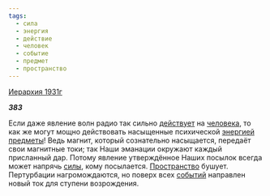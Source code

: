 ```yaml
---
tags:
  - сила
  - энергия
  - действие
  - человек
  - событие
  - предмет
  - пространство
---
```

[Иерархия 1931г](https://127.0.0.1:4002/agni/1931)

___383___

Если даже явление волн радио так сильно [действует](../../../tags/#действие) на [человека](../../../tags/#человек), то как же могут мощно действовать насыщенные психической [энергией](../../../tags/#энергия) [предметы](../../../tags/#предмет)! Ведь магнит, который сознательно насыщается, передаёт свои магнитные токи; так Наши эманации окружают каждый присланный дар. Потому явление утверждённое Наших посылок всегда может напрячь [силы](../../../tags/#сила), кому посылается. [Пространство](../../../tags/#пространство) бушует. Пертурбации нагромождаются, но поверх всех [событий](../../../tags/#событие) направлен новый ток для ступени возрождения.   

